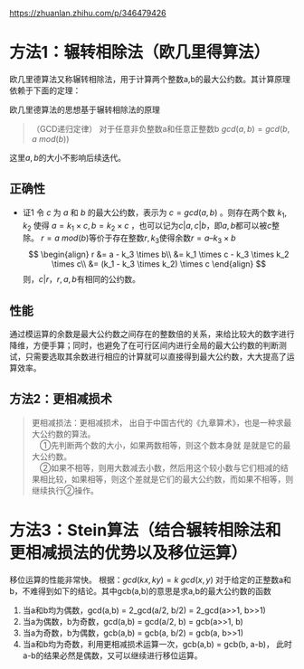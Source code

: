 

https://zhuanlan.zhihu.com/p/346479426
# 方法1：辗转相除法（欧几里得算法）

欧几里德算法又称辗转相除法，用于计算两个整数a,b的最大公约数。其计算原理依赖于下面的定理：

欧几里德算法的思想基于辗转相除法的原理
>（GCD递归定律）
>对于任意非负整数a和任意正整数b
 $gcd(a,b)=gcd(b,a\ mod (b))$

这里$a, b$的大小不影响后续迭代。
## 正确性
- 证1
令 $c$ 为 $a$ 和 $b$ 的最大公约数，表示为 $c=gcd(a,b)$ 。则存在两个数 $k_1,k_2$ 使得 $a=k_1\times c, b = k_2 \times c$ ，也可以记为$c|a, c|b$，即$a,b$都可以被$c$整除。
$r = a\ mod (b)$等价于存在整数$r,k_3$使得余数$r = a – k_3 \times b$
$$
\begin{align}
r &= a - k_3 \times b\\
&= k_1 \times c - k_3 \times k_2 \times c\\
&= (k_1 - k_3 \times k_2) \times c
\end{align}
$$
则，$c|r$，$r, a, b$有相同的公约数。

## 性能

通过模运算的余数是最大公约数之间存在的整数倍的关系，来给比较大的数字进行降维，方便手算；同时，也避免了在可行区间内进行全局的最大公约数的判断测试，只需要选取其余数进行相应的计算就可以直接得到最大公约数，大大提高了运算效率。

## 方法2：更相减损术

> 更相减损法：更相减损术， 出自于中国古代的《九章算术》，也是一种求最大公约数的算法。  
>   ①先判断两个数的大小，如果两数相等，则这个数本身就 是就是它的最大公约数。  
>   ②如果不相等，则用大数减去小数，然后用这个较小数与它们相减的结果相比较，如果相等，则这个差就是它们的最大公约数，而如果不相等，则继续执行②操作。

# 方法3：Stein算法（结合辗转相除法和更相减损法的优势以及移位运算）

移位运算的性能非常快。
根据：$gcd(kx, ky) = k\ gcd(x, y)$
对于给定的正整数a和b，不难得到如下的结论。其中gcb(a,b)的意思是求a,b的最大公约数的函数  

1. 当a和b均为偶数，gcd(a,b) = 2_gcd(a/2, b/2) = 2_gcd(a>>1, b>>1)
2. 当a为偶数，b为奇数，gcd(a,b) = gcd(a/2, b) = gcb(a>>1, b)
3. 当a为奇数，b为偶数，gcb(a,b) = gcb(a, b/2) = gcb(a, b>>1)
4. 当a和b均为奇数，利用更相减损术运算一次，gcb(a,b) = gcb(b, a-b)， 此时a-b的结果必然是偶数，又可以继续进行移位运算。
